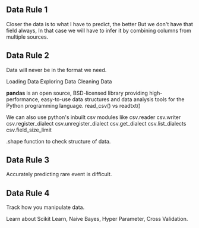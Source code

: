 ## Data Rule 1
Closer the data is to what I have to predict, the better
But we don't have that field always, In that case we will have to infer it by combining columns from multiple sources.

## Data Rule 2
Data will never be in the format we need.

Loading Data
Exploring Data
Cleaning Data

**pandas** is an open source, BSD-licensed library providing high-performance, easy-to-use data structures and data analysis tools for the Python programming language.
read_csv() vs readtxt()

We can also use python's inbuilt csv modules like 
csv.reader
csv.writer
csv.register_dialect
csv.unregister_dialect
csv.get_dialect
csv.list_dialects
csv.field_size_limit

.shape function to check structure of data.


## Data Rule 3
Accurately predicting rare event is difficult.

## Data Rule 4
Track how you manipulate data.


Learn about Scikit Learn, Naive Bayes, Hyper Parameter, Cross Validation.
